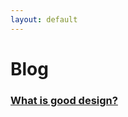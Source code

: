 ```yaml
---
layout: default
---
```


# Blog

### [What is good design?](https://gauravshroff.com/blog/good-design)

